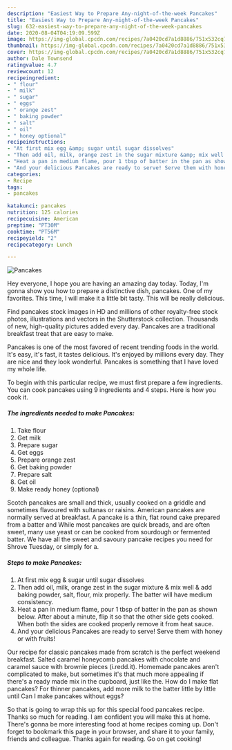 ```yaml
---
description: "Easiest Way to Prepare Any-night-of-the-week Pancakes"
title: "Easiest Way to Prepare Any-night-of-the-week Pancakes"
slug: 632-easiest-way-to-prepare-any-night-of-the-week-pancakes
date: 2020-08-04T04:19:09.599Z
image: https://img-global.cpcdn.com/recipes/7a0420cd7a1d8886/751x532cq70/pancakes-recipe-main-photo.jpg
thumbnail: https://img-global.cpcdn.com/recipes/7a0420cd7a1d8886/751x532cq70/pancakes-recipe-main-photo.jpg
cover: https://img-global.cpcdn.com/recipes/7a0420cd7a1d8886/751x532cq70/pancakes-recipe-main-photo.jpg
author: Dale Townsend
ratingvalue: 4.7
reviewcount: 12
recipeingredient:
- " flour"
- " milk"
- " sugar"
- " eggs"
- " orange zest"
- " baking powder"
- " salt"
- " oil"
- " honey optional"
recipeinstructions:
- "At first mix egg &amp; sugar until sugar dissolves"
- "Then add oil, milk, orange zest in the sugar mixture &amp; mix well &amp; add baking powder, salt, flour, mix properly. The batter will have medium consistency."
- "Heat a pan in medium flame, pour 1 tbsp of batter in the pan as shown below. After about a minute, flip it so that the other side gets cooked. When both the sides are cooked properly remove it from heat sauce."
- "And your delicious Pancakes are ready to serve! Serve them with honey or with fruits!"
categories:
- Recipe
tags:
- pancakes

katakunci: pancakes 
nutrition: 125 calories
recipecuisine: American
preptime: "PT30M"
cooktime: "PT56M"
recipeyield: "2"
recipecategory: Lunch

---
```



![Pancakes](https://img-global.cpcdn.com/recipes/7a0420cd7a1d8886/751x532cq70/pancakes-recipe-main-photo.jpg)

Hey everyone, I hope you are having an amazing day today. Today, I'm gonna show you how to prepare a distinctive dish, pancakes. One of my favorites. This time, I will make it a little bit tasty. This will be really delicious.

Find pancakes stock images in HD and millions of other royalty-free stock photos, illustrations and vectors in the Shutterstock collection. Thousands of new, high-quality pictures added every day. Pancakes are a traditional breakfast treat that are easy to make.

Pancakes is one of the most favored of recent trending foods in the world. It's easy, it's fast, it tastes delicious. It's enjoyed by millions every day. They are nice and they look wonderful. Pancakes is something that I have loved my whole life.


To begin with this particular recipe, we must first prepare a few ingredients. You can cook pancakes using 9 ingredients and 4 steps. Here is how you cook it.

<!--inarticleads1-->

##### The ingredients needed to make Pancakes:

1. Take  flour
1. Get  milk
1. Prepare  sugar
1. Get  eggs
1. Prepare  orange zest
1. Get  baking powder
1. Prepare  salt
1. Get  oil
1. Make ready  honey (optional)


Scotch pancakes are small and thick, usually cooked on a griddle and sometimes flavoured with sultanas or raisins. American pancakes are normally served at breakfast. A pancake is a thin, flat round cake prepared from a batter and While most pancakes are quick breads, and are often sweet, many use yeast or can be cooked from sourdough or fermented batter. We have all the sweet and savoury pancake recipes you need for Shrove Tuesday, or simply for a. 

<!--inarticleads2-->

##### Steps to make Pancakes:

1. At first mix egg &amp; sugar until sugar dissolves
1. Then add oil, milk, orange zest in the sugar mixture &amp; mix well &amp; add baking powder, salt, flour, mix properly. The batter will have medium consistency.
1. Heat a pan in medium flame, pour 1 tbsp of batter in the pan as shown below. After about a minute, flip it so that the other side gets cooked. When both the sides are cooked properly remove it from heat sauce.
1. And your delicious Pancakes are ready to serve! Serve them with honey or with fruits!


Our recipe for classic pancakes made from scratch is the perfect weekend breakfast. Salted caramel honeycomb pancakes with chocolate and caramel sauce with brownie pieces (i.redd.it). Homemade pancakes aren&#39;t complicated to make, but sometimes it&#39;s that much more appealing if there&#39;s a ready made mix in the cupboard, just like the. How do I make flat pancakes? For thinner pancakes, add more milk to the batter little by little until Can I make pancakes without eggs? 

So that is going to wrap this up for this special food pancakes recipe. Thanks so much for reading. I am confident you will make this at home. There's gonna be more interesting food at home recipes coming up. Don't forget to bookmark this page in your browser, and share it to your family, friends and colleague. Thanks again for reading. Go on get cooking!
